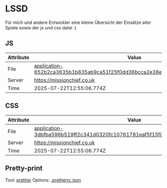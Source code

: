 # LSSD

Für mich und andere Entwickler eine kleine Übersicht der Einsätze aller Spiele sowie der js und css datei :)

<!-- automated -->

## JS

| Attribute | Value                                                                                                                                                                                                |
| --------- | ---------------------------------------------------------------------------------------------------------------------------------------------------------------------------------------------------- |
| File      | [application-652b2ca3635b1b835ab9ca51f25f0dd36bcca2e38e8f4b127e77e5e517b821ab.js](https://missionchief.co.uk/assets/application-652b2ca3635b1b835ab9ca51f25f0dd36bcca2e38e8f4b127e77e5e517b821ab.js) |
| Server    | https://missionchief.co.uk                                                                                                                                                                           |
| Time      | 2025-07-22T12:55:06.774Z                                                                                                                                                                             |

## CSS

| Attribute | Value                                                                                                                                                                                                  |
| --------- | ------------------------------------------------------------------------------------------------------------------------------------------------------------------------------------------------------ |
| File      | [application-3dbfba596b519ff2c341d0320fc10761781eaf5f15f095b716db7d10795d2bdf.css](https://missionchief.co.uk/assets/application-3dbfba596b519ff2c341d0320fc10761781eaf5f15f095b716db7d10795d2bdf.css) |
| Server    | https://missionchief.co.uk                                                                                                                                                                             |
| Time      | 2025-07-22T12:55:06.774Z                                                                                                                                                                               |

## Pretty-print

Tool: [prettier](https://prettier.io)
Options: [.prettierrc.json](./.prettierrc.json)

<!-- /automated -->
